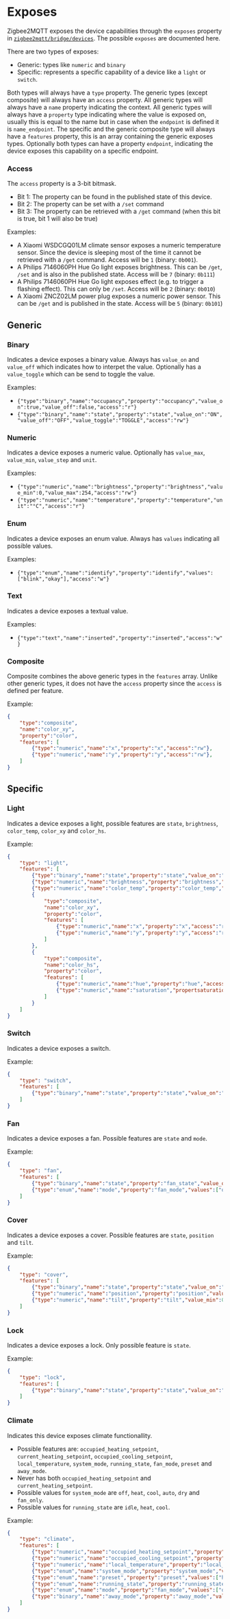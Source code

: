 ---
---
# Exposes
Zigbee2MQTT exposes the device capabilities through the `exposes` property in [`zigbee2mqtt/bridge/devices`](./mqtt_topics_and_message_structure.md). The possible `exposes` are documented here.

There are two types of exposes:
- Generic: types like `numeric` and `binary`
- Specific: represents a specific capability of a device like a `light` or `switch`.

Both types will always have a `type` property. The generic types (except composite) will always have an `access` property. All generic types will always have a `name` property indicating the context. All generic types will always have a `property` type indicating where the value is exposed on, usually this is equal to the name but in case when the `endpoint` is defined it is `name_endpoint`. The specific and the generic composite type will always have a `features` property, this is an array containing the generic exposes types. Optionally both types can have a property `endpoint`, indicating the device exposes this capability on a specific endpoint.

### Access
The `access` property is a 3-bit bitmask.
- Bit 1: The property can be found in the published state of this device.
- Bit 2: The property can be set with a `/set` command
- Bit 3: The property can be retrieved with a `/get` command (when this bit is true, bit 1 will also be true)

Examples:
- A Xiaomi WSDCGQ01LM climate sensor exposes a numeric temperature sensor. Since the device is sleeping most of the time it cannot be retrieved with a `/get` command. Access will be `1` (binary: `0b001`).
- A Philips 7146060PH Hue Go light exposes brightness. This can be `/get`, `/set` and is also in the published state. Access will be `7` (binary: `0b111`)
- A Philips 7146060PH Hue Go light exposes effect (e.g. to trigger a flashing effect). This can only be `/set`. Access will be `2` (binary: `0b010`)
- A Xiaomi ZNCZ02LM power plug exposes a numeric power sensor. This can be `/get` and is published in the state. Access will be `5` (binary: `0b101`)

## Generic

### Binary
Indicates a device exposes a binary value. Always has `value_on` and `value_off` which indicates how to interpet the value. Optionally has a `value_toggle` which can be send to toggle the value.

Examples:
- `{"type":"binary","name":"occupancy","property":"occupancy","value_on":true,"value_off":false,"access":"r"}`
- `{"type":"binary","name":"state","property":"state","value_on":"ON","value_off":"OFF","value_toggle":"TOGGLE","access":"rw"}`

### Numeric
Indicates a device exposes a numeric value. Optionally has `value_max`, `value_min`, `value_step` and `unit`.

Examples:
- `{"type":"numeric","name":"brightness","property":"brightness","value_min":0,"value_max":254,"access":"rw"}`
- `{"type":"numeric","name":"temperature","property":"temperature","unit":"°C","access":"r"}`

### Enum
Indicates a device exposes an enum value. Always has `values` indicating all possible values.

Examples:
- `{"type":"enum","name":"identify","property":"identify","values":["blink","okay"],"access":"w"}`

### Text
Indicates a device exposes a textual value.

Examples:
- `{"type":"text","name":"inserted","property":"inserted","access":"w"}`

### Composite
Composite combines the above generic types in the `features` array. Unlike other generic types, it does not have the `access` property since the `access` is defined per feature.

Example:
```json
{
    "type":"composite",
    "name":"color_xy",
    "property":"color",
    "features": [
        {"type":"numeric","name":"x","property":"x","access":"rw"},
        {"type":"numeric","name":"y","property":"y","access":"rw"},
    ]
}
```

## Specific

### Light
Indicates a device exposes a light, possible features are `state`, `brightness`, `color_temp`, `color_xy` and `color_hs`.

Example:

```json
{
    "type": "light",
    "features": [
        {"type":"binary","name":"state","property":"state","value_on":"ON","value_off":"OFF","value_toggle":"TOGGLE","access":"rw"},
        {"type":"numeric","name":"brightness","property":"brightness","value_min":0,"value_max":254,"access":"rw"},
        {"type":"numeric","name":"color_temp","property":"color_temp","access":"rw"},
        {
            "type":"composite",
            "name":"color_xy",
            "property":"color",
            "features": [
                {"type":"numeric","name":"x","property":"x","access":"rw"},
                {"type":"numeric","name":"y","property":"y","access":"rw"}
            ]
        },
        {
            "type":"composite",
            "name":"color_hs",
            "property":"color",
            "features": [
                {"type":"numeric","name":"hue","property":"hue","access":"rw"},
                {"type":"numeric","name":"saturation","propertsaturation":"saturation","access":"rw"}
            ]
        }
    ]
}
```

### Switch
Indicates a device exposes a switch.

Example:

```json
{
    "type": "switch",
    "features": [
        {"type":"binary","name":"state","property":"state","value_on":"ON","value_off":"OFF","value_toggle":"TOGGLE","access":"rw"}
    ]
}
```

### Fan
Indicates a device exposes a fan. Possible features are `state` and `mode`.

Example:

```json
{
    "type": "fan",
    "features": [
        {"type":"binary","name":"state","property":"fan_state","value_on":"ON","value_off":"OFF","access":"rw"},
        {"type":"enum","name":"mode","property":"fan_mode","values":["off", "low", "medium", "high", "on", "auto", "smart"],"access":"rw"}
    ]
}
```

### Cover
Indicates a device exposes a cover. Possible features are `state`, `position` and `tilt`.

Example:

```json
{
    "type": "cover",
    "features": [
        {"type":"binary","name":"state","property":"state","value_on":"OPEN","value_off":"CLOSE","access":"rw"},
        {"type":"numeric","name":"position","property":"position","value_min":0,"value_max":100,"access":"rw"},
        {"type":"numeric","name":"tilt","property":"tilt","value_min":0,"value_max":100,"access":"rw"}
    ]
}
```

### Lock
Indicates a device exposes a lock. Only possible feature is `state`.

Example:

```json
{
    "type": "lock",
    "features": [
        {"type":"binary","name":"state","property":"state","value_on":"LOCK","value_off":"UNLOCK","access":"rw"}
    ]
}
```

### Climate
Indicates this device exposes climate functionallity.
- Possible features are: `occupied_heating_setpoint`, `current_heating_setpoint`, `occupied_cooling_setpoint`, `local_temperature`, `system_mode`, `running_state`, `fan_mode`, `preset` and `away_mode`.
- Never has both `occupied_heating_setpoint` and `current_heating_setpoint`.
- Possible values for `system_mode` are `off`, `heat`, `cool`, `auto`, `dry` and `fan_only`.
- Possible values for `running_state` are `idle`, `heat`, `cool`.

Example:

```json
{
    "type": "climate",
    "features": [
        {"type":"numeric","name":"occupied_heating_setpoint","property":"occupied_heating_setpoint","value_min":7,"value_max":30,"value_step": 0.5,"access":"rw","unit":"°C"},
        {"type":"numeric","name":"occupied_cooling_setpoint","property":"occupied_heating_setpoint","value_min":7,"value_max":30,"value_step": 0.5,"access":"rw","unit":"°C"},
        {"type":"numeric","name":"local_temperature","property":"local_temperature","access":"r","unit":"°C"},
        {"type":"enum","name":"system_mode","property":"system_mode","values":["off", "auto", "heat", "cool"],"access":"rw"},
        {"type":"enum","name":"preset","property":"preset","values":["hold", "program"],"access":"rw"},
        {"type":"enum","name":"running_state","property":"running_state","values":["idle", "heat", "cool"],"access":"r"},
        {"type":"enum","name":"mode","property":"fan_mode","values":["off", "low", "medium", "high", "on", "auto", "smart"],"access":"rw"},
        {"type":"binary","name":"away_mode","property":"away_mode","value_on":"ON","value_off":"OFF","access":"rw"},
    ]
}
```
